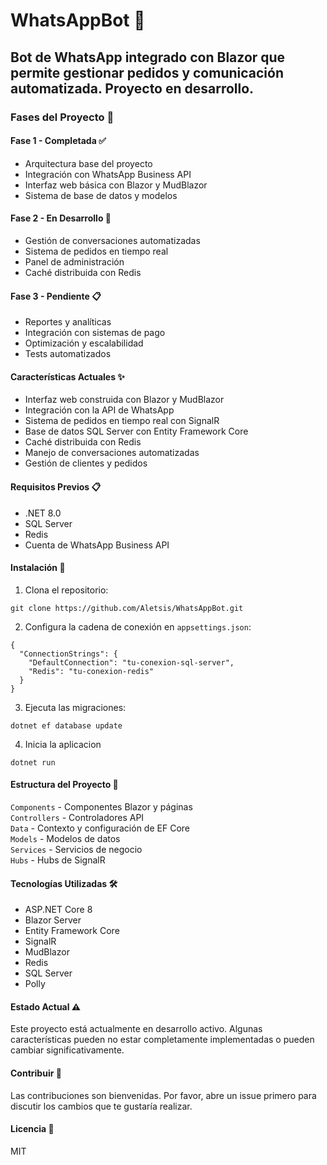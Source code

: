 # WhatsAppBot 🤖

## Bot de WhatsApp integrado con Blazor que permite gestionar pedidos y comunicación automatizada. Proyecto en desarrollo.

### Fases del Proyecto 📅
#### Fase 1 - Completada ✅
- Arquitectura base del proyecto
- Integración con WhatsApp Business API
- Interfaz web básica con Blazor y MudBlazor
 - Sistema de base de datos y modelos
#### Fase 2 - En Desarrollo 🚧
- Gestión de conversaciones automatizadas
- Sistema de pedidos en tiempo real
- Panel de administración
- Caché distribuida con Redis
#### Fase 3 - Pendiente 📋
- Reportes y analíticas
- Integración con sistemas de pago
- Optimización y escalabilidad
- Tests automatizados
#### Características Actuales ✨
* Interfaz web construida con Blazor y MudBlazor
* Integración con la API de WhatsApp
* Sistema de pedidos en tiempo real con SignalR
* Base de datos SQL Server con Entity Framework Core
* Caché distribuida con Redis
* Manejo de conversaciones automatizadas
* Gestión de clientes y pedidos
#### Requisitos Previos 📋
* .NET 8.0
* SQL Server
* Redis
* Cuenta de WhatsApp Business API
#### Instalación 🚀
1. Clona el repositorio:
```
git clone https://github.com/Aletsis/WhatsAppBot.git
```
2. Configura la cadena de conexión en `appsettings.json`:
```
{
  "ConnectionStrings": {
    "DefaultConnection": "tu-conexion-sql-server",
    "Redis": "tu-conexion-redis"
  }
}
```
3. Ejecuta las migraciones:
```
dotnet ef database update
```
4. Inicia la aplicacion
```
dotnet run
```

#### Estructura del Proyecto 📁
`Components` - Componentes Blazor y páginas\
`Controllers` - Controladores API\
`Data` - Contexto y configuración de EF Core\
`Models` - Modelos de datos\
`Services` - Servicios de negocio\
`Hubs` - Hubs de SignalR
#### Tecnologías Utilizadas 🛠️
- ASP.NET Core 8
- Blazor Server
- Entity Framework Core
- SignalR
- MudBlazor
- Redis
- SQL Server
- Polly
#### Estado Actual ⚠️
Este proyecto está actualmente en desarrollo activo. Algunas características pueden no estar completamente implementadas o pueden cambiar significativamente.

#### Contribuir 🤝
Las contribuciones son bienvenidas. Por favor, abre un issue primero para discutir los cambios que te gustaría realizar.

#### Licencia 📄
MIT
